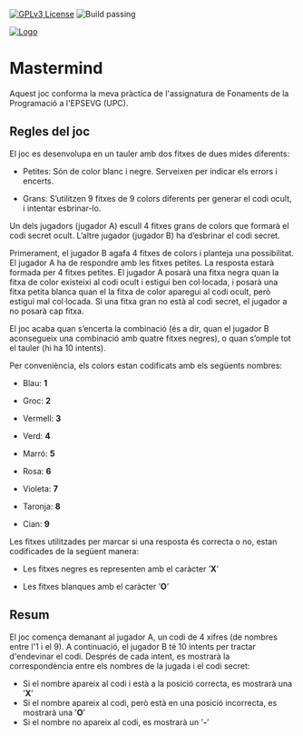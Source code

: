 
[![GPLv3 License](https://img.shields.io/badge/License-GPL%20v3-yellow.svg)](https://opensource.org/licenses/)
![Build passing](https://app.travis-ci.com/travis-ci/travis-web.svg?branch=master)

[![Logo](https://camo.githubusercontent.com/824ab59f0f7eff5585ea26cb01600b956575c85b87824e362738a74cd52c0c06/68747470733a2f2f7777772e7570632e6564752f636f6d756e69636163696f2f63612f6964656e74697461742f646573636172726567612d6172786975732d677261666963732f666974786572732d6d617263612d7072696e636970616c2f7570632d706f73697469752d70333030352e706e67)](https://www.upc.edu/ca)

# Mastermind



Aquest joc conforma la meva pràctica de l'assignatura de Fonaments de la Programació 
a l'EPSEVG (UPC).

## Regles del joc

El joc es desenvolupa en un tauler amb dos fitxes de dues mides diferents:

- Petites: Són de color blanc i negre. Serveixen per indicar els errors i encerts.

- Grans: S’utilitzen 9 fitxes de 9 colors diferents per generar el codi ocult, i intentar esbrinar-lo.
           
Un dels jugadors (jugador A) escull 4 fitxes grans de colors que formarà el codi secret ocult. L’altre jugador (jugador B) ha d’esbrinar el codi secret.

Primerament, el jugador B agafa 4 fitxes de colors i planteja una possibilitat. El jugador A ha de respondre amb les fitxes petites. La resposta estarà formada per 4 fitxes petites. El jugador A posarà una fitxa negra quan la fitxa de color existeixi al codi ocult i estigui ben col·locada, i posarà una fitxa petita blanca quan el la fitxa de color aparegui al codi ocult, però estigui mal col·locada. Si una fitxa gran no està al codi secret, el jugador a no posarà cap fitxa.

El joc acaba quan s’encerta la combinació (és a dir, quan el jugador B aconsegueix una combinació amb quatre fitxes negres), o quan s’omple tot el tauler (hi ha 10 intents).

Per conveniència, els colors estan codificats amb els següents nombres:

- Blau: **1**

- Groc: **2**

- Vermell: **3**

- Verd: **4**

- Marró: **5**

- Rosa: **6**

- Violeta: **7**

- Taronja: **8**

- Cian: **9**

Les fitxes utilitzades per marcar si una resposta és correcta o no, estan codificades de la següent manera:

- Les fitxes negres es representen amb el caràcter ’**X**’

- Les fitxes blanques amb el caràcter ’**O**’

## Resum

El joc comença demanant al jugador A, un codi de 4 xifres (de nombres entre l'1 i el 9). A continuació, el jugador B té 10 intents per tractar d'endevinar el codi. Després de cada intent, es mostrarà la correspondència entre els nombres de la jugada i el codi secret:

- Si el nombre apareix al codi i està a la posició correcta, es mostrarà una ’**X**’
- Si el nombre apareix al codi, però està en una posició incorrecta, es mostrarà una ’**O**’
- Si el nombre no apareix al codi, es mostrarà un ’**-**’
